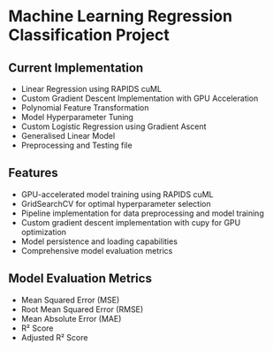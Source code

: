 # Machine Learning Regression Classification Project

## Current Implementation
- Linear Regression using RAPIDS cuML
- Custom Gradient Descent Implementation with GPU Acceleration
- Polynomial Feature Transformation
- Model Hyperparameter Tuning
- Custom Logistic Regression using Gradient Ascent
- Generalised Linear Model
- Preprocessing and Testing file

## Features
- GPU-accelerated model training using RAPIDS cuML
- GridSearchCV for optimal hyperparameter selection
- Pipeline implementation for data preprocessing and model training
- Custom gradient descent implementation with cupy for GPU optimization
- Model persistence and loading capabilities
- Comprehensive model evaluation metrics

## Model Evaluation Metrics
- Mean Squared Error (MSE)
- Root Mean Squared Error (RMSE)
- Mean Absolute Error (MAE)
- R² Score
- Adjusted R² Score


